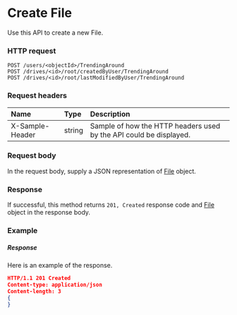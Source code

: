 # Create File

Use this API to create a new File.
### HTTP request
```http
POST /users/<objectId>/TrendingAround
POST /drives/<id>/root/createdByUser/TrendingAround
POST /drives/<id>/root/lastModifiedByUser/TrendingAround

```
### Request headers
| Name       | Type | Description|
|:---------------|:--------|:----------|
| X-Sample-Header  | string  | Sample of how the HTTP headers used by the API could be displayed.|

### Request body
In the request body, supply a JSON representation of [File](../resources/file.md) object.


### Response
If successful, this method returns `201, Created` response code and [File](../resources/file.md) object in the response body.

### Example
##### Response
Here is an example of the response.
```json
HTTP/1.1 201 Created
Content-type: application/json
Content-length: 3
{
}
```
<!-- uuid: fc539b05-ca23-45b8-b7fe-949f6f33f2db\n2015-10-09 15:13:51 UTC -->